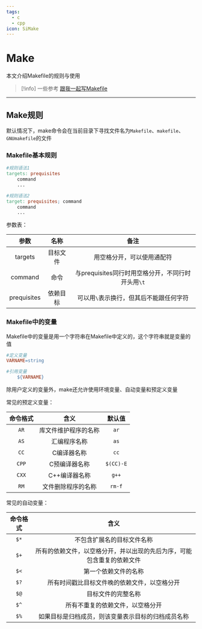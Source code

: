 ```yaml
---
tags:
  - c
  - cpp
icon: SiMake
---
```


# Make

本文介绍Makefile的规则与使用

> [!info] 一些参考
> [跟我一起写Makefile](https://seisman.github.io/how-to-write-makefile/)

---

## Make规则

默认情况下，make命令会在当前目录下寻找文件名为`Makefile`、`makefile`、`GNUmakefile`的文件

### Makefile基本规则

```makefile
#规则语法1
targets: prequisites
    command
    ...

#规则语法2
target: prequisites; command
    command
    ...
```

参数表：

|参数|名称|备注|
| :--:| :--: | :---: |
|targets|目标文件|用空格分开，可以使用通配符|
|command|命令|与prequisites同行时用空格分开，不同行时开头用`\t`|
|prequisites|依赖目标|可以用`\`表示换行，但其后不能跟任何字符|

### Makefile中的变量

Makefile中的变量是用一个字符串在Makefile中定义的，这个字符串就是变量的值

```makefile
#定义变量
VARNAME=string

#引用变量
    ${VARNAME}
```

除用户定义的变量外，make还允许使用环境变量、自动变量和预定义变量

常见的预定义变量：

|命令格式|含义|默认值|
| :---: | :---: | :---: |
|`AR`|库文件维护程序的名称|`ar`|
|`AS`|汇编程序名称|`as`|
|`CC`|C编译器名称|`cc`|
|`CPP`|C预编译器名称|`$(CC)-E`|
|`CXX`|C++编译器名称|`g++`|
|`RM`|文件删除程序的名称|`rm-f`|

常见的自动变量：

|命令格式|含义|
| :--: | :--: |
|`$*`|不包含扩展名的目标文件名称|
|`$+`|所有的依赖文件，以空格分开，并以出现的先后为序，可能包含重复的依赖文件|
|`$<`|第一个依赖文件的名称|
|`$?`|所有时间戳比目标文件晚的依赖文件，以空格分开|
|`$@`|目标文件的完整名称|
|`$^`|所有不重复的依赖文件，以空格分开|
|`$%`|如果目标是归档成员，则该变量表示目标的归档成员名称|
